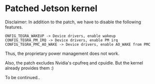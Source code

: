 # Patched Jetson kernel

Disclaimer:
In addition to the patch, we have to disable the following features.

```
ONFIG_TEGRA_WAKEUP -> Device drivers, enable wakeup
CONFIG_TEGRA_PM_IRQ -> Device drivers, enable PM irq
CONFIG_TEGRA_PMC_AO_WAKE -> Device drivers, enable AO_WAKE from PMC
```
Thus, the proprietary power management does not work.

Also, the patch excludes Nvidia's cpufreq and cpuidle. But the kernel already provides them :)

To be continued..
